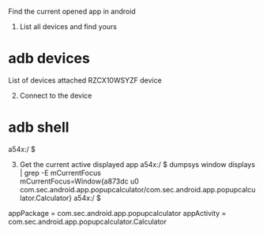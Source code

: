 Find the current opened app in android
1) List all devices and find yours
# adb devices
List of devices attached
RZCX10WSYZF	device

2) Connect to the device
# adb shell
a54x:/ $

3) Get the current active displayed app
a54x:/ $ dumpsys window displays | grep -E mCurrentFocus                                     
  mCurrentFocus=Window{a873dc u0 com.sec.android.app.popupcalculator/com.sec.android.app.popupcalculator.Calculator}
a54x:/ $ 

appPackage = com.sec.android.app.popupcalculator
appActivity = com.sec.android.app.popupcalculator.Calculator
